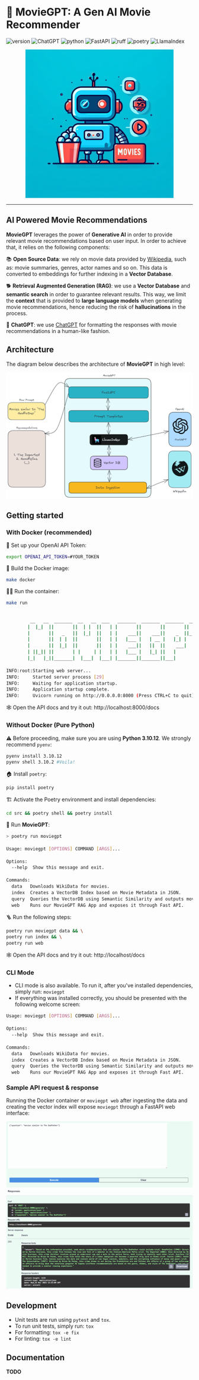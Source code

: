 # 🎥 MovieGPT: A Gen AI Movie Recommender

![version](https://img.shields.io/badge/version-0.0.1-red?style=for-the-badge) ![ChatGPT](https://img.shields.io/badge/chatGPT-74aa9c?style=for-the-badge&logo=openai&logoColor=white) ![python](https://img.shields.io/badge/python-3.10-blue?style=for-the-badge) ![FastAPI](https://img.shields.io/badge/FastAPI-005571?style=for-the-badge&logo=fastapi) ![ruff](https://img.shields.io/badge/lint-ruff-gold?style=for-the-badge) ![poetry](https://img.shields.io/badge/packaging-poetry-cyan?style=for-the-badge) ![LlamaIndex](https://img.shields.io/badge/LlamaIndex-%F0%9F%A6%99-black?labelColor=purple&style=for-the-badge)

<p align="center"><img src="https://github.com/rafaelpierre/moviegpt/blob/main/img/moviegpt.jpeg?raw=true" style="width: 400px; text-align='center'"/></p>

<hr />

## AI Powered Movie Recommendations

**MovieGPT** leverages the power of **Generative AI** in order to provide relevant movie recommendations based on user input. In order to achieve that, it relies on the following components:

📚 **Open Source Data**: we rely on movie data provided by [Wikipedia](https://www.wikipedia.org/), such as: movie summaries, genres, actor names and so on. This data is converted to embeddings for further indexing in a **Vector Database**.

🐕 **Retrieval Augmented Generation (RAG)**: we use a **Vector Database** and **semantic search** in order to guarantee relevant results. This way, we limit the **context** that is provided to **large language models** when generating movie recommendations, hence reducing the risk of **hallucinations** in the process.

🤖 **ChatGPT**: we use [ChatGPT](https://chat.openai.com/) for formatting the responses with movie recommendations in a human-like fashion. 

## Architecture

The diagram below describes the architecture of **MovieGPT** in high level:

<img src="https://github.com/rafaelpierre/moviegpt/blob/main/img/arch.png?raw=true" />

## Getting started
### With Docker (recommended)

🤖 Set up your OpenAI API Token:
```bash
export OPENAI_API_TOKEN=#YOUR_TOKEN
```

🐋 Build the Docker image:
```bash
make docker
```

🏃‍♂️ Run the container:
```bash
make run
```

```bash

         __   __  _______  __   __  ___   _______  _______  _______  _______ 
        |  |_|  ||       ||  | |  ||   | |       ||       ||       ||       |
        |       ||   _   ||  |_|  ||   | |    ___||    ___||    _  ||_     _|
        |       ||  | |  ||       ||   | |   |___ |   | __ |   |_| |  |   |  
        |       ||  |_|  ||       ||   | |    ___||   ||  ||    ___|  |   |  
        | ||_|| ||       | |     | |   | |   |___ |   |_| ||   |      |   |  
        |_|   |_||_______|  |___|  |___| |_______||_______||___|      |___|  
    
INFO:root:Starting web server...
INFO:     Started server process [29]
INFO:     Waiting for application startup.
INFO:     Application startup complete.
INFO:     Uvicorn running on http://0.0.0.0:8000 (Press CTRL+C to quit)
```

🕸️ Open the API docs and try it out: http://localhost:8000/docs

### Without Docker (Pure Python)

⚠️ Before proceeding, make sure you are using **Python 3.10.12**. We strongly recommend `pyenv`:

```bash
pyenv install 3.10.12
pyenv shell 3.10.2 #Voila!
```

🏠 Install `poetry`:
```bash
pip install poetry
```

🏗️ Activate the Poetry environment and install dependencies:
```bash
cd src && poetry shell && poetry install
```

🎥 Run **MovieGPT**:
```bash
> poetry run moviegpt

Usage: moviegpt [OPTIONS] COMMAND [ARGS]...

Options:
  --help  Show this message and exit.

Commands:
  data   Downloads WikiData for movies.
  index  Creates a VectorDB Index based on Movie Metadata in JSON.
  query  Queries the VectorDB using Semantic Similarity and outputs movie...
  web    Runs our MovieGPT RAG App and exposes it through Fast API.
```

🪜 Run the following steps:
```bash
poetry run moviegpt data && \
poetry run index && \
poetry run web
```

🕸️ Open the API docs and try it out: http://localhost/docs

### CLI Mode

* CLI mode is also available. To run it, after you've installed dependencies, simply run: `moviegpt`
* If everything was installed correctly, you should be presented with the following welcome screen:

```bash
Usage: moviegpt [OPTIONS] COMMAND [ARGS]...

Options:
  --help  Show this message and exit.

Commands:
  data   Downloads WikiData for movies.
  index  Creates a VectorDB Index based on Movie Metadata in JSON.
  query  Queries the VectorDB using Semantic Similarity and outputs movie...
  web    Runs our MovieGPT RAG App and exposes it through Fast API.
```

### Sample API request & response

Running the Docker container or `moviegpt web` after ingesting the data and creating the vector index will expose `moviegpt` through a FastAPI web interface:

<img src="https://github.com/rafaelpierre/moviegpt/blob/main/img/fastapi.png?raw=true" />

## Development

* Unit tests are run using `pytest` and `tox`.
* To run unit tests, simply run: `tox`
* For formatting: `tox -e fix`
* For linting: `tox -e lint`

## Documentation

**TODO**
